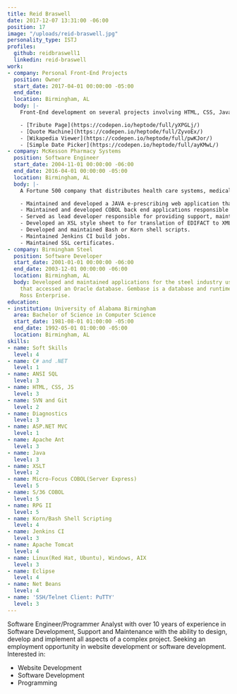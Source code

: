```yaml
---
title: Reid Braswell
date: 2017-12-07 13:31:00 -06:00
position: 17
image: "/uploads/reid-braswell.jpg"
personality_type: ISTJ
profiles:
  github: reidbraswell1
  linkedin: reid-braswell
work:
- company: Personal Front-End Projects
  position: Owner
  start_date: 2017-04-01 00:00:00 -05:00
  end_date: 
  location: Birmingham, AL
  body: |-
    Front-End development on several projects involving HTML, CSS, JavaScript, jQuery, and Bootstrap:

    - [Tribute Page](https://codepen.io/heptode/full/yXPGLj/)
    - [Quote Machine](https://codepen.io/heptode/full/ZyvoEx/)
    - [Wikapedia Viewer](https://codepen.io/heptode/full/pwKJor/)
    - [Simple Date Picker](https://codepen.io/heptode/full/ayKMwL/)
- company: McKesson Pharmacy Systems
  position: Software Engineer
  start_date: 2004-11-01 00:00:00 -06:00
  end_date: 2016-04-01 00:00:00 -05:00
  location: Birmingham, AL
  body: |-
    A Fortune 500 company that distributes health care systems, medical supplies, and pharmaceutical products with more than 65,000 employees and $190 Billion in annual revenue:

    - Maintained and developed a JAVA e-prescribing web application that enabled pharmacies to send and receive electronic prescriptions through the Sure Scripts network.  All messages were base-64 encoded EDIFACT wrapped in XML sent via a secure SSL connection.
    - Maintained and developed COBOL back end applications responsible for parsing, formatting and displaying the EDIFACT e-prescribing message.
    - Served as lead developer responsible for providing support, maintenance of PIHOST  a Java application that facilitated the digital signing and archiving of controlled substance e-prescribing prescription information into a MYSQL database via JPA.
    - Developed an XSL style sheet to for translation of EDIFACT to XML and XML to EDIFACT.
    - Developed and maintained Bash or Korn shell scripts.
    - Maintained Jenkins CI build jobs.
    - Maintained SSL certificates.
- company: Birmingham Steel
  position: Software Developer
  start_date: 2001-01-01 00:00:00 -06:00
  end_date: 2003-12-01 00:00:00 -06:00
  location: Birmingham, AL
  body: Developed and maintained applications for the steel industry using Gembase
    that accessed an Oracle database. Gembase is a database and runtime engine from
    Ross Enterprise.
education:
- institution: University of Alabama Birmingham
  area: Bachelor of Science in Computer Science
  start_date: 1981-08-01 01:00:00 -05:00
  end_date: 1992-05-01 01:00:00 -05:00
  location: Birmingham, AL
skills:
- name: Soft Skills
  level: 4
- name: C# and .NET
  level: 1
- name: ANSI SQL
  level: 3
- name: HTML, CSS, JS
  level: 3
- name: SVN and Git
  level: 2
- name: Diagnostics
  level: 3
- name: ASP.NET MVC
  level: 1
- name: Apache Ant
  level: 3
- name: Java
  level: 3
- name: XSLT
  level: 2
- name: Micro-Focus COBOL(Server Express)
  level: 5
- name: S/36 COBOL
  level: 5
- name: RPG II
  level: 5
- name: Korn/Bash Shell Scripting
  level: 4
- name: Jenkins CI
  level: 3
- name: Apache Tomcat
  level: 4
- name: Linux(Red Hat, Ubuntu), Windows, AIX
  level: 3
- name: Eclipse
  level: 4
- name: Net Beans
  level: 4
- name: 'SSH/Telnet Client: PuTTY'
  level: 3
---
```


Software Engineer/Programmer Analyst with over 10 years of experience in Software Development, Support and Maintenance with the ability to design, develop and implement all aspects of a complex project. Seeking an employment opportunity in website development or software development. Interested in:

- Website Development
- Software Development
- Programming